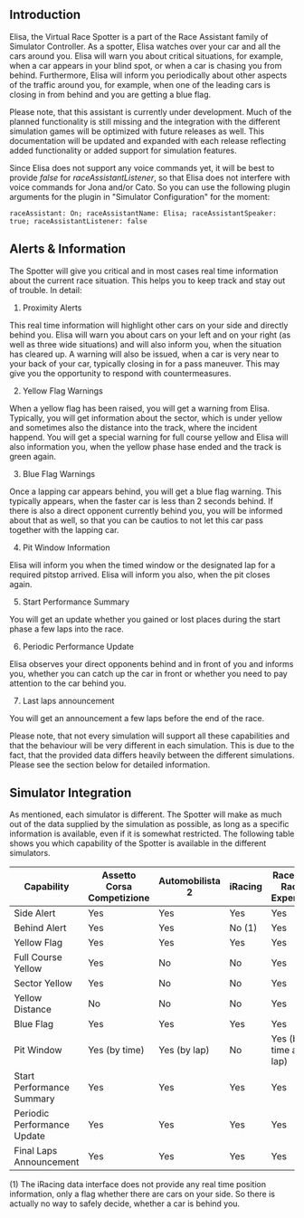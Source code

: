 ## Introduction

Elisa, the Virtual Race Spotter is a part of the Race Assistant family of Simulator Controller. As a spotter, Elisa watches over your car and all the cars around you. Elisa will warn you about critical situations, for example, when a car appears in your blind spot, or when a car is chasing you from behind. Furthermore, Elisa will inform you periodically about other aspects of the traffic around you, for example, when one of the leading cars is closing in from behind and you are getting a blue flag.

Please note, that this assistant is currently under development. Much of the planned functionality is still missing and the integration with the different simulation games will be optimized with future releases as well. This documentation will be updated and expanded with each release reflecting added functionality or added support for simulation features.

Since Elisa does not support any voice commands yet, it will be best to provide *false* for *raceAssistantListener*, so that Elisa does not interfere with voice commands for Jona and/or Cato. So you can use the following plugin arguments for the plugin in "Simulator Configuration" for the moment:

    raceAssistant: On; raceAssistantName: Elisa; raceAssistantSpeaker: true; raceAssistantListener: false

## Alerts & Information

The Spotter will give you critical and in most cases real time information about the current race situation. This helps you to keep track and stay out of trouble. In detail:

1. Proximity Alerts

This real time information will highlight other cars on your side and directly behind you. Elisa will warn you about cars on your left and on your right (as well as three wide situations) and will also inform you, when the situation has cleared up. A warning will also be issued, when a car is very near to your back of your car, typically closing in for a pass maneuver. This may give you the opportunity to respond with countermeasures.

2. Yellow Flag Warnings

When a yellow flag has been raised, you will get a warning from Elisa. Typically, you will get information about the sector, which is under yellow and sometimes also the distance into the track, where the incident happend. You will get a special warning for full course yellow and Elisa will also information you, when the yellow phase hase ended and the track is green again.

3. Blue Flag Warnings

Once a lapping car appears behind, you will get a blue flag warning. This typically appears, when the faster car is less than 2 seconds behind. If there is also a direct opponent currently behind you, you will be informed about that as well, so that you can be cautios to not let this car pass together with the lapping car.

4. Pit Window Information

Elisa will inform you when the timed window or the designated lap for a required pitstop arrived. Elisa will inform you also, when the pit closes again.

5. Start Performance Summary

You will get an update whether you gained or lost places during the start phase a few laps into the race.

6. Periodic Performance Update

Elisa observes your direct opponents behind and in front of you and informs you, whether you can catch up the car in front or whether you need to pay attention to the car behind you.

7. Last laps announcement

You will get an announcement a few laps before the end of the race.

Please note, that not every simulation will support all these capabilities and that the behaviour will be very different in each simulation. This is due to the fact, that the provided data differs heavily between the different simulations. Please see the section below for detailed information.

## Simulator Integration

As mentioned, each simulator is different. The Spotter will make as much out of the data supplied by the simulation as possible, as long as a specific information is available, even if it is somewhat restricted. The following table shows you which capability of the Spotter is available in the different simulators.

| Capability                  | Assetto Corsa Competizione | Automobilista 2 | iRacing | RaceRoom Racing Experience | rFactor 2 |
| --------------------------- | -------------------------- | --------------- | ------- | -------------------------- | --------- |
| Side Alert                  | Yes                        | Yes             | Yes     | Yes                        | Yes       |
| Behind Alert                | Yes                        | Yes             | No (1)  | Yes                        | Yes       |
| Yellow Flag                 | Yes                        | Yes             | Yes     | Yes                        | Yes       |
| Full Course Yellow          | Yes                        | No              | No      | Yes                        | Yes       |
| Sector Yellow               | Yes                        | No              | No      | Yes                        | Yes       |
| Yellow Distance             | No                         | No              | No      | Yes                        | No        |
| Blue Flag                   | Yes                        | Yes             | Yes     | Yes                        | Yes       |
| Pit Window                  | Yes (by time)              | Yes (by lap)    | No      | Yes (by time and lap)      | No        |
| Start Performance Summary   | Yes                        | Yes             | Yes     | Yes                        | Yes       |
| Periodic Performance Update | Yes                        | Yes             | Yes     | Yes                        | Yes       |
| Final Laps Announcement     | Yes                        | Yes             | Yes     | Yes                        | Yes       |

(1) The iRacing data interface does not provide any real time position information, only a flag whether there are cars on your side. So there is actually no way to safely decide, whether a car is behind you.